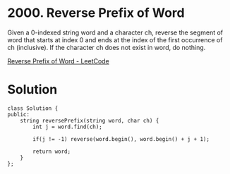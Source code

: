 # 2000. Reverse Prefix of Word

Given a 0-indexed string word and a character ch, reverse the segment of word that starts at index 0 and ends at the index of the first occurrence of ch (inclusive). If the character ch does not exist in word, do nothing.

[Reverse Prefix of Word - LeetCode](https://leetcode.com/problems/reverse-prefix-of-word/)

# Solution

```
class Solution {
public:
    string reversePrefix(string word, char ch) {
        int j = word.find(ch);
        
        if(j != -1) reverse(word.begin(), word.begin() + j + 1);
        
        return word;
    }
};